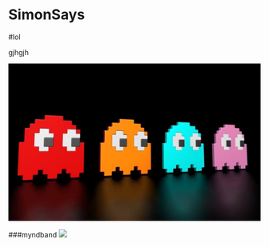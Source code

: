 # SimonSays
#lol

gjhgjh

![](./0_1GwJvRgVTwygmEfl.jpg)

###myndband
[![](hhtps://img.youtube.com/bqvnznMPU3w&ab/0.jpg)](https://youtu.be/bqvnznMPU3w)
